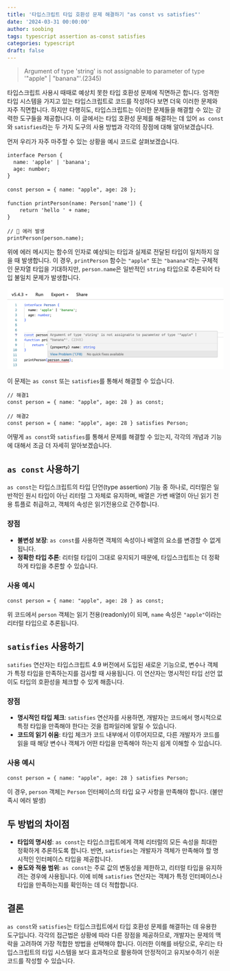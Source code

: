 ```yaml
---
title: '타입스크립트 타입 호환성 문제 해결하기 "as const vs satisfies"'
date: '2024-03-31 00:00:00'
author: soobing
tags: typescript assertion as-const satisfies
categories: typescript
draft: false
---
```


> Argument of type 'string' is not assignable to parameter of type '"apple" | "banana"'.(2345)

타입스크립트 사용시 때때로 예상치 못한 타입 호환성 문제에 직면하곤 합니다. 엄격한 타입 시스템을 가지고 있는 타입스크립트로 코드를 작성하다 보면 더욱 이러한 문제와 자주 직면합니다. 하지만 다행히도, 타입스크립트는 이러한 문제들을 해결할 수 있는 강력한 도구들을 제공합니다. 이 글에서는 타입 호환성 문제를 해결하는 데 있어 `as const`와 `satisfies`라는 두 가지 도구의 사용 방법과 각각의 장점에 대해 알아보겠습니다.

먼저 우리가 자주 마주할 수 있는 상황을 예시 코드로 살펴보겠습니다.

```tsx
interface Person {
  name: 'apple' | 'banana';
  age: number;
}

const person = { name: "apple", age: 28 };

function printPerson(name: Person['name']) {
    return 'hello ' + name;
} 

// 🥵 에러 발생
printPerson(person.name);
```

위에 에러 메시지는 함수의 인자로 예상되는 타입과 실제로 전달된 타입이 일치하지 않을 때 발생합니다. 이 경우, `printPerson` 함수는 `"apple"` 또는 `"banana"`라는 구체적인 문자열 타입을 기대하지만, `person.name`은 일반적인 `string` 타입으로 추론되어 타입 불일치 문제가 발생합니다.

![타입에러](./type-error.png)

이 문제는 `as const` 또는 `satisfies`를 통해서 해결할 수 있습니다.

```tsx
// 해결1
const person = { name: "apple", age: 28 } as const;

// 해결2
const person = { name: "apple", age: 28 } satisfies Person;

```

어떻게 `as const`와 `satisfies`를 통해서 문제를 해결할 수 있는지, 각각의 개념과 기능에 대해서 조금 더 자세히 알아보겠습니다.

## `as const` 사용하기

`as const`는 타입스크립트의 타입 단언(type assertion) 기능 중 하나로, 리터럴은 일반적인 원시 타입이 아닌 리터럴 그 자체로 유지하며, 배열은 가변 배열이 아닌 읽기 전용 튜플로 취급하고, 객체의 속성은 읽기전용으로 간주합니다.

### 장점

- **불변성 보장**: `as const`를 사용하면 객체의 속성이나 배열의 요소를 변경할 수 없게 됩니다.
- **정확한 타입 추론**: 리터럴 타입이 그대로 유지되기 때문에, 타입스크립트는 더 정확하게 타입을 추론할 수 있습니다.

### 사용 예시

```tsx
const person = { name: "apple", age: 28 } as const;
```

위 코드에서 `person` 객체는 읽기 전용(readonly)이 되며, `name` 속성은 `"apple"`이라는 리터럴 타입으로 추론됩니다.

## `satisfies` 사용하기

`satifies` 연산자는 타입스크립트 4.9 버전에서 도입된 새로운 기능으로, 변수나 객체가 특정 타입을 만족하는지를 검사할 때 사용됩니다. 이 연산자는 명시적인 타입 선언 없이도 타입의 호환성을 체크할 수 있게 해줍니다.

### 장점

- **명시적인 타입 체크**: `satisfies` 연산자를 사용하면, 개발자는 코드에서 명시적으로 특정 타입을 만족해야 한다는 것을 컴파일러에 알릴 수 있습니다.
- **코드의 읽기 쉬움**: 타입 체크가 코드 내부에서 이루어지므로, 다른 개발자가 코드를 읽을 때 해당 변수나 객체가 어떤 타입을 만족해야 하는지 쉽게 이해할 수 있습니다.

### 사용 예시

```tsx
const person = { name: "apple", age: 28 } satisfies Person;
```

이 경우, `person` 객체는 `Person` 인터페이스의 타입 요구 사항을 만족해야 합니다. (불만족시 에러 발생)

## 두 방법의 차이점

- **타입의 명시성**: `as const`는 타입스크립트에게 객체 리터럴의 모든 속성을 최대한 정확하게 추론하도록 합니다. 반면, `satisfies`는 개발자가 객체가 만족해야 할 명시적인 인터페이스 타입을 제공합니다.
- **용도와 적용 범위**: `as const`는 주로 값의 변동성을 제한하고, 리터럴 타입을 유지하려는 경우에 사용됩니다. 이에 비해 `satisfies` 연산자는 객체가 특정 인터페이스나 타입을 만족하는지를 확인하는 데 더 적합합니다.

## 결론

`as const`와 `satisfies`는 타입스크립트에서 타입 호환성 문제를 해결하는 데 유용한 도구입니다. 각각의 접근법은 상황에 따라 다른 장점을 제공하므로, 개발자는 문제의 맥락을 고려하여 가장 적합한 방법을 선택해야 합니다. 이러한 이해를 바탕으로, 우리는 타입스크립트의 타입 시스템을 보다 효과적으로 활용하여 안정적이고 유지보수하기 쉬운 코드를 작성할 수 있습니다.